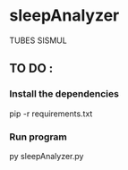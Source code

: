 # sleepAnalyzer
TUBES SISMUL

## TO DO :
### Install the dependencies
pip -r requirements.txt

### Run program
py sleepAnalyzer.py

